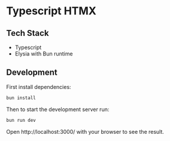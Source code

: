 # Typescript HTMX

## Tech Stack

- Typescript
- Elysia with Bun runtime

## Development
First install dependencies:
```bash
bun install
```

Then to start the development server run:
```bash
bun run dev
```

Open http://localhost:3000/ with your browser to see the result.
